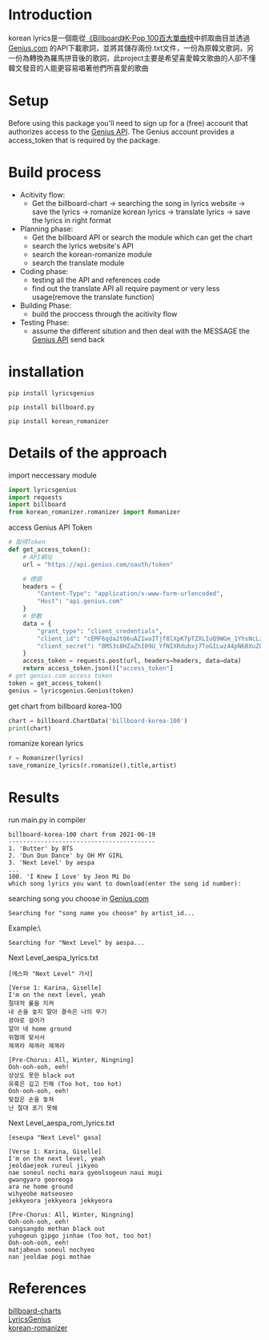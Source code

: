 # Introduction
korean lyrics是一個能從[《Billboard》K-Pop 100百大單曲榜](https://www.billboard.com/charts/billboard-korea-100)中抓取曲目並透過[Genius.com](https://genius.com/) 的API下載歌詞，並將其儲存兩份.txt文件，一份為原韓文歌詞，另一份為轉換為羅馬拼音後的歌詞，此project主要是希望喜愛韓文歌曲的人卻不懂韓文發音的人能更容易唱著他們所喜愛的歌曲
# Setup
Before using this package you'll need to sign up for a (free) account that authorizes access to the [Genius API](https://genius.com/api-clients). The Genius account provides a access_token that is required by the package.
# Build process
- Acitivity flow:
   - Get the billboard-chart -> searching the song in lyrics website -> save the lyrics ->  romanize korean lyrics -> translate lyrics -> save the lyrics in right format
- Planning phase:
   - Get the billboard API or search the module which can get  the chart
   - search the lyrics website's API
   - search the korean-romanize module
   - search the translate module
- Coding phase:
   - testing all the API and references code 
   - find out the translate API all require payment or very less usage(remove the translate function)
- Building Phase:
   - build the proccess through the acitivity flow
- Testing Phase:
   - assume the different sitution and then deal with the MESSAGE the [Genius API](https://genius.com/api-clients) send back
# installation
```
pip install lyricsgenius
```
```
pip install billboard.py
```
```
pip install korean_romanizer
```
# Details of the approach
import neccessary module
```python
import lyricsgenius
import requests
import billboard
from korean_romanizer.romanizer import Romanizer
```
access Genius API Token
```python
# 取得Token
def get_access_token():
	# API網址
	url = "https://api.genius.com/oauth/token"

	# 標頭
	headers = {
		"Content-Type": "application/x-www-form-urlencoded",
		"Host": "api.genius.com"
	}
	# 參數
	data = {
		"grant_type": "client_credentials",
		"client_id": "cEMF6qda2t06uAZ1waITjf8lXpK7pTZXLIuQ9WGm_1YhsNcLzNfH2AX0GSc_tTtP",
		"client_secret": "8M53s8HZaZhI09U_YfNIXRdubxj7ToGILwz44pN6BXuZOPeMH57w7dZzEOfjSwsrsPv2yOKuNPUyyPpvnneJuQ"
	}
	access_token = requests.post(url, headers=headers, data=data)
	return access_token.json()["access_token"]
# get genius.com access token
token = get_access_token()
genius = lyricsgenius.Genius(token)
```
get chart from billboard korea-100
```python
chart = billboard.ChartData('billboard-korea-100')
print(chart)
```
romanize korean lyrics
```python
r = Romanizer(lyrics)
save_romanize_lyrics(r.romanize(),title,artist)
```

# Results
run main.py in compiler
```
billboard-korea-100 chart from 2021-06-19
-----------------------------------------
1. 'Butter' by BTS
2. 'Dun Dun Dance' by OH MY GIRL
3. 'Next Level' by aespa
...
100. 'I Knew I Love' by Jeon Mi Do
which song lyrics you want to download(enter the song id number):
```
searching song you choose in [Genius.com](https://genius.com/)
```
Searching for "song name you choose" by artist_id...
```
Example:\
```
Searching for "Next Level" by aespa...
```
Next Level_aespa_lyrics.txt
```
[에스파 "Next Level" 가사]

[Verse 1: Karina, Giselle]
I'm on the next level, yeah
절대적 룰을 지켜
내 손을 놓지 말아 결속은 나의 무기
광야로 걸어가
알아 네 home ground
위협에 맞서서
제껴라 제껴라 제껴라

[Pre-Chorus: All, Winter, Ningning]
Ooh-ooh-ooh, eeh!
상상도 못한 black out
유혹은 깊고 진해 (Too hot, too hot)
Ooh-ooh-ooh, eeh!
맞잡은 손을 놓쳐
난 절대 포기 못해
```
Next Level_aespa_rom_lyrics.txt
```
[eseupa "Next Level" gasa]

[Verse 1: Karina, Giselle]
I'm on the next level, yeah
jeoldaejeok rureul jikyeo
nae soneul nochi mara gyeolsogeun naui mugi
gwangyaro georeoga
ara ne home ground
wihyeobe matseoseo
jekkyeora jekkyeora jekkyeora

[Pre-Chorus: All, Winter, Ningning]
Ooh-ooh-ooh, eeh!
sangsangdo mothan black out
yuhogeun gipgo jinhae (Too hot, too hot)
Ooh-ooh-ooh, eeh!
matjabeun soneul nochyeo
nan jeoldae pogi mothae
```


# References
[billboard-charts](https://github.com/guoguo12/billboard-charts)\
[LyricsGenius](https://github.com/johnwmillr/LyricsGenius)\
[korean-romanizer](https://github.com/osori/korean-romanizer)
